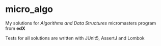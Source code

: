 # micro_algo

My solutions for _Algorithms and Data Structures_ micromasters program from **edX**

Tests for all solutions are written with JUnit5, AssertJ and Lombok